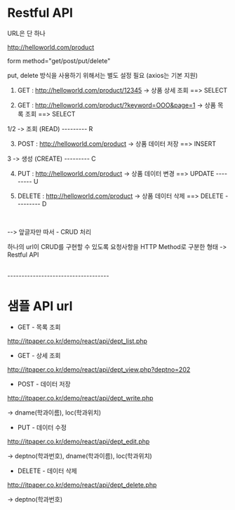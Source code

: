 # Restful API

URL은 단 하나

http://helloworld.com/product
<br />

form method="get/post/put/delete"

put, delete 방식을 사용하기 위해서는 별도 설정 필요 (axios는 기본 지원)
<br />

1) GET : http://helloworld.com/product/12345
   -> 상품 상세 조회 ==> SELECT

2) GET : http://helloworld.com/product/?keyword=OOO&page=1
   -> 상품 목록 조회 ==> SELECT

1/2 -> 조회 (READ) --------- R

3) POST : http://helloworld.com/product
   -> 상품 데이터 저장 ==> INSERT

3 -> 생성 (CREATE) --------- C

4) PUT : http://helloworld.com/product
   -> 상품 데이터 변경 ==> UPDATE --------- U

5) DELETE : http://helloworld.com/product
   -> 상품 데이터 삭제  ==> DELETE --------- D
<br />

--> 앞글자만 따서 - CRUD 처리

하나의 url이 CRUD를 구현할 수 있도록 요청사항을 HTTP Method로 구분한 형태 -> Restful API

<br />
------------------------------------


# 샘플 API url

- GET - 목록 조회

http://itpaper.co.kr/demo/react/api/dept_list.php

- GET - 상세 조회

http://itpaper.co.kr/demo/react/api/dept_view.php?deptno=202

- POST - 데이터 저장

http://itpaper.co.kr/demo/react/api/dept_write.php

-> dname(학과이름), loc(학과위치)

- PUT - 데이터 수정

http://itpaper.co.kr/demo/react/api/dept_edit.php

-> deptno(학과번호), dname(학과이름), loc(학과위치)

- DELETE - 데이터 삭제

http://itpaper.co.kr/demo/react/api/dept_delete.php

-> deptno(학과번호)
